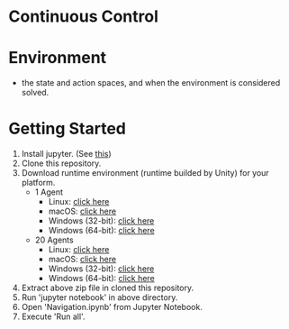 # Continuous Control

# Environment
- the state and action spaces, and when the environment is considered solved.

# Getting Started
1. Install jupyter. (See [this](https://jupyter.readthedocs.io/en/latest/install.html))
1. Clone this repository.
1. Download runtime environment (runtime builded by Unity) for your platform.
    - 1 Agent
        - Linux: [click here](https://s3-us-west-1.amazonaws.com/udacity-drlnd/P2/Reacher/one_agent/Reacher_Linux.zip)
        - macOS: [click here](https://s3-us-west-1.amazonaws.com/udacity-drlnd/P2/Reacher/one_agent/Reacher.app.zip)
        - Windows (32-bit): [click here](https://s3-us-west-1.amazonaws.com/udacity-drlnd/P2/Reacher/one_agent/Reacher_Windows_x86.zip)
        - Windows (64-bit): [click here](https://s3-us-west-1.amazonaws.com/udacity-drlnd/P2/Reacher/one_agent/Reacher_Windows_x86_64.zip)
    - 20 Agents
        - Linux: [click here](https://s3-us-west-1.amazonaws.com/udacity-drlnd/P2/Reacher/Reacher_Linux.zip)
        - macOS: [click here](https://s3-us-west-1.amazonaws.com/udacity-drlnd/P2/Reacher/Reacher.app.zip)
        - Windows (32-bit): [click here](https://s3-us-west-1.amazonaws.com/udacity-drlnd/P2/Reacher/Reacher_Windows_x86.zip)
        - Windows (64-bit): [click here](https://s3-us-west-1.amazonaws.com/udacity-drlnd/P2/Reacher/Reacher_Windows_x86_64.zip)
1. Extract above zip file in cloned this repository.
1. Run 'jupyter notebook' in above directory.
1. Open 'Navigation.ipynb' from Jupyter Notebook.
1. Execute 'Run all'.
